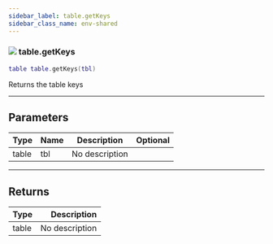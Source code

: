 ```yaml
---
sidebar_label: table.getKeys
sidebar_class_name: env-shared
---
```


### ![](/img/wiki/shared.png) table.getKeys

```lua
table table.getKeys(tbl)
```

Returns the table keys<br/>

-----------------
## Parameters

| Type   | Name | Description | Optional |
| ------ | ---- | ----------- | -------: |
| table | tbl | No description |   |

-----------------
## Returns

| Type   | Description |
| ------ | ----------: |
| table | No description |

